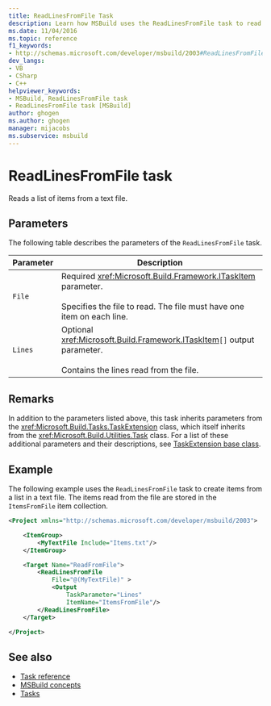 ```yaml
---
title: ReadLinesFromFile Task
description: Learn how MSBuild uses the ReadLinesFromFile task to read a list of items from a text file. The file must have one item on each line.
ms.date: 11/04/2016
ms.topic: reference
f1_keywords:
- http://schemas.microsoft.com/developer/msbuild/2003#ReadLinesFromFile
dev_langs:
- VB
- CSharp
- C++
helpviewer_keywords:
- MSBuild, ReadLinesFromFile task
- ReadLinesFromFile task [MSBuild]
author: ghogen
ms.author: ghogen
manager: mijacobs
ms.subservice: msbuild
---
```

# ReadLinesFromFile task

Reads a list of items from a text file.

## Parameters

 The following table describes the parameters of the `ReadLinesFromFile` task.

|Parameter|Description|
|---------------|-----------------|
|`File`|Required <xref:Microsoft.Build.Framework.ITaskItem> parameter.<br /><br /> Specifies the file to read. The file must have one item on each line.|
|`Lines`|Optional <xref:Microsoft.Build.Framework.ITaskItem>`[]` output parameter.<br /><br /> Contains the lines read from the file.|

## Remarks

 In addition to the parameters listed above, this task inherits parameters from the <xref:Microsoft.Build.Tasks.TaskExtension> class, which itself inherits from the <xref:Microsoft.Build.Utilities.Task> class. For a list of these additional parameters and their descriptions, see [TaskExtension base class](../msbuild/taskextension-base-class.md).

## Example

 The following example uses the `ReadLinesFromFile` task to create items from a list in a text file. The items read from the file are stored in the `ItemsFromFile` item collection.

```xml
<Project xmlns="http://schemas.microsoft.com/developer/msbuild/2003">

    <ItemGroup>
        <MyTextFile Include="Items.txt"/>
    </ItemGroup>

    <Target Name="ReadFromFile">
        <ReadLinesFromFile
            File="@(MyTextFile)" >
            <Output
                TaskParameter="Lines"
                ItemName="ItemsFromFile"/>
        </ReadLinesFromFile>
    </Target>

</Project>
```

## See also

- [Task reference](../msbuild/msbuild-task-reference.md)
- [MSBuild concepts](../msbuild/msbuild-concepts.md)
- [Tasks](../msbuild/msbuild-tasks.md)
